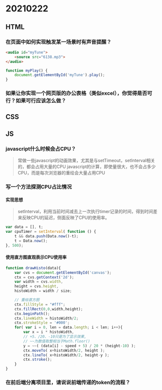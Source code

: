 # 20210222

## HTML

### 在页面中如何实现触发某一场景时有声音提醒？

```html
<audio id="myTune"> 
    <source src="6138.mp3"> 
</audio>
```

```js
function myPlay() {
    document.getElementById('myTune').play();
}
```

### 如果让你实现一个网页版的办公表格（类似excel），你觉得是否可行？如果可行应该怎么做？

## CSS

## JS

### javascript什么时候会占CPU？

> 常做一些javascript的动画效果，尤其是与setTimeout，setInterval相关的，都会占用大量的CPU
> javascript的计算，即使量很大，也不会占多少CPU，而是每次浏览器的重绘会大量占用CPU

### 写一个方法探测CPU占比情况

#### 实现思想

> setInterval，利用当前时间减去上一次执行timer记录的时间，得到时间差来反映CPU的延迟，侧面反映了CPU的使用率。

```js
var data = [], t;
var cpuTimer = setInterval( function () {
    t && data.push(Data.now()-t);
    t = Data.now();
}, 500);
```

#### 使用直方图直观表示CPU使用率

```js
function drawHisto(data){
    var cvs = document.getElementById('canvas');
    ctx = cvs.getContext('2d');
    var width = cvs.width,
    height = cvs.height,
    histoWidth = width / size;

    // 重绘直方图
    ctx.fillStyle = "#fff";
    ctx.fillRect(0,0,width,height);
    ctx.beginPath();
    ctx.lineWidth = histoWidth/2;
    ctx.strokeStyle = '#000';
    for( var i = 0, len = data.length; i < len; i++){
        var x = i * histoWidth,
        // +5、/20、-10只是为了显示效果,
        // ~~为数值取整相当于Math.floor()
        y = ~~( (data[i] - speed + 5) / 20 * (height-10) );
        ctx.moveTo( x+histoWidth/2, height );
        ctx.lineTo( x+histoWidth/2, height-y );
        ctx.stroke();
    }
}
```

### 在前后端分离项目里，请说说前端传递的token的流程？